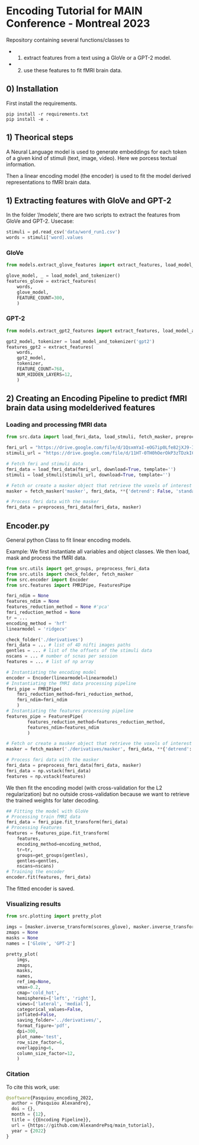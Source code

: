 # Encoding Tutorial for MAIN Conference - Montreal 2023

Repository containing several functions/classes to 
* 1) extract features from a text using a GloVe or a GPT-2 model.
* 2) use these features to fit fMRI brain data.


## 0) Installation

First install the requirements.

```shell
pip install -r requirements.txt
pip install -e .
```


## 1) Theorical steps

A Neural Language model is used to generate embeddings for each token of a given kind of stimuli (text, image, video). Here we porcess textual information.

Then a linear encoding model (the encoder) is used to fit the model derived representations to fMRI brain data.


## 1) Extracting features with GloVe and GPT-2 

In the folder ‘/models‘, there are two scripts to extract the features from GloVe and GPT-2.
Usecase:

```python
stimuli = pd.read_csv('data/word_run1.csv')
words = stimuli['word].values
```

### GloVe

```python
from models.extract_glove_features import extract_features, load_model_and_tokenizer

glove_model, _ = load_model_and_tokenizer()
features_glove = extract_features(
    words, 
    glove_model, 
    FEATURE_COUNT=300,
    )
```


### GPT-2

```python
from models.extract_gpt2_features import extract_features, load_model_and_tokenizer

gpt2_model, tokenizer = load_model_and_tokenizer('gpt2')
features_gpt2 = extract_features(
    words, 
    gpt2_model, 
    tokenizer,
    FEATURE_COUNT=768,
    NUM_HIDDEN_LAYERS=12,
    )
```

## 2) Creating an Encoding Pipeline to predict fMRI brain data using modelderived features

### Loading and processing fMRI data

```python
from src.data import load_fmri_data, load_stmuli, fetch_masker, preprocess_fmri_data

fmri_url = "https://drive.google.com/file/d/1QsxmYaI-eOG7ip0Lfe82jXJ9-Ip3Oqxy/view?usp=share_link"
stimuli_url = "https://drive.google.com/file/d/11HT-0TH0hOerOkP3zTDzkICqRt7s9ZQZ/view?usp=share_link"

# Fetch fmri and stimuli data
fmri_data = load_fmri_data(fmri_url, download=True, template='')
stimuli = load_stmuli(stimuli_url, download=True, template='')

# Fetch or create a masker object that retrieve the voxels of interest in the brain
masker = fetch_masker('masker', fmri_data, **{'detrend': False, 'standardize': False})

# Process fmri data with the masker
fmri_data = preprocess_fmri_data(fmri_data, masker)
```


## Encoder.py

General python Class to fit linear encoding models.

Example:
We first instantiate all variables and object classes.
We then load, mask and process the fMRI data.

```python
from src.utils import get_groups, preprocess_fmri_data
from src.utils import check_folder, fetch_masker
from src.encoder import Encoder
from src.features import FMRIPipe, FeaturesPipe

fmri_ndim = None
features_ndim = None
features_reduction_method = None #'pca'
fmri_reduction_method = None
tr = ...
encoding_method = 'hrf'
linearmodel = 'ridgecv'

check_folder('./derivatives')
fmri_data = ... # list of 4D nifti images paths
gentles = ... # list of the offsets of the stimuli data
nscans = ... # number of scnas per session
features = ... # list of np array

# Instantiating the encoding model
encoder = Encoder(linearmodel=linearmodel)
# Instantiating the fMRI data processing pipeline
fmri_pipe = FMRIPipe(
    fmri_reduction_method=fmri_reduction_method, 
    fmri_ndim=fmri_ndim
    )
# Instantiating the features processing pipeline
features_pipe = FeaturesPipe(
        features_reduction_method=features_reduction_method, 
        features_ndim=features_ndim
        )

# Fetch or create a masker object that retrieve the voxels of interest in the brain
masker = fetch_masker('./derivatives/masker', fmri_data, **{'detrend': True, 'standardize': True})

# Process fmri data with the masker
fmri_data = preprocess_fmri_data(fmri_data, masker)
fmri_data = np.vstack(fmri_data)
features = np.vstack(features)
```

We then fit the encoding model (with cross-validation for the L2 regularization) but no outside cross-validation because we want to retrieve the trained weights for later decoding.

```python
## Fitting the model with GloVe
# Processing train fMRI data
fmri_data = fmri_pipe.fit_transform(fmri_data)
# Processing Features
features = features_pipe.fit_transform(
    features, 
    encoding_method=encoding_method, 
    tr=tr, 
    groups=get_groups(gentles), 
    gentles=gentles, 
    nscans=nscans)
# Training the encoder
encoder.fit(features, fmri_data)
```
The fitted encoder is saved.



### Visualizing results

```python
from src.plotting import pretty_plot

imgs = [masker.inverse_transform(scores_glove), masker.inverse_transform(scores_gpt2)]
zmaps = None
masks = None
names = ['GloVe', 'GPT-2']

pretty_plot(
    imgs, 
    zmaps, 
    masks,
    names,
    ref_img=None,
    vmax=0.2, 
    cmap='cold_hot',
    hemispheres=['left', 'right'], 
    views=['lateral', 'medial'], 
    categorical_values=False, 
    inflated=False, 
    saving_folder='../derivatives/', 
    format_figure='pdf', 
    dpi=300, 
    plot_name='test',
    row_size_factor=6,
    overlapping=6,
    column_size_factor=12,
    )

```

### Citation

To cite this work, use:

```python
@software{Pasquiou_encoding_2022,
  author = {Pasquiou Alexandre},
  doi = {},
  month = {12},
  title = {{Encoding Pipeline}},
  url = {https://github.com/AlexandrePsq/main_tutorial},
  year = {2022}
}
```